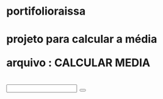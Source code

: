 # portifolioraissa
<h1> projeto para calcular a média 

  arquivo : CALCULAR MEDIA
 
  <label>
   <input>
    <button>
      <script>
        <body>
  
   tecnologia utilizada :
       java script
       google script
          
      erros encontrados está em "calcula média".
          
     dificuldade: foi para saber o resultado na exportação.
      
          descricao: Eu entendir atraves da aula dada que aprendemos como retornar a pagina , 
          alem disso o codigo dado para fazermos era pra nos saber calcular media .
          
          link para acesso do projeto :https://script.google.com/home
          
  
